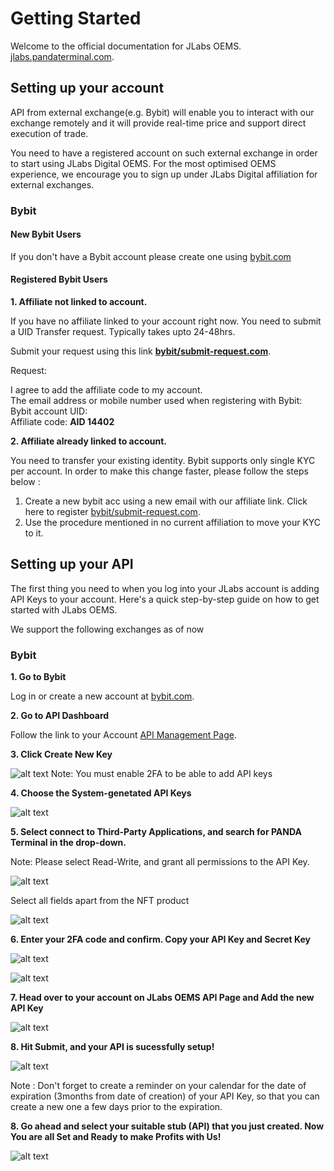 # Getting Started

Welcome to the official documentation for JLabs OEMS.  [jlabs.pandaterminal.com](https://jlabs.pandaterminal.com/).

## Setting up your account

API from external exchange(e.g. Bybit) will enable you to interact with our exchange remotely and it will provide real-time price and support direct execution of trade.

You need to have a registered account on such external exchange in order to start using JLabs Digital OEMS. For the most optimised OEMS experience, we encourage you to sign up under JLabs Digital affiliation for external exchanges.

### Bybit

#### New Bybit Users

If you don't have a Bybit account please create one using [bybit.com](https://partner.bybit.com/b/14402)

#### Registered Bybit Users

**1. Affiliate not linked to account.**

If you have no affiliate linked to your account right now. You need to submit a UID Transfer request. Typically takes upto 24-48hrs.

Submit your request using this link **[bybit/submit-request.com](https://www.bybit.com/en/help-center/s/webform?state=421)**.

Request: 

I agree to add the affiliate code to my account. <br/>
The email address or mobile number used when registering with Bybit:<br/>
Bybit account UID: <br/>
Affiliate code: **AID 14402**

**2. Affiliate already linked to account.**

You need to transfer your existing identity. Bybit supports only single KYC per account. In order to make this change faster, please follow the steps below :

1. Create a new bybit acc using a new email with our affiliate link. Click here to register [bybit/submit-request.com](https://www.bybit.com/en/help-center/s/webform?state=421).
2. Use the procedure mentioned in no current affiliation to move your KYC to it.

## Setting up your API

The first thing you need to when you log into your JLabs account is adding API Keys to your account. Here's a quick step-by-step guide on how to get started with JLabs OEMS.

We support the following exchanges as of now

### Bybit

**1. Go to Bybit**

Log in or create a new account at [bybit.com](https://partner.bybit.com/b/14402).

**2. Go to API Dashboard**

Follow the link to your Account [API Management Page](https://www.bybit.com/app/user/api-management).

**3. Click Create New Key**

![alt text](assets/images/tutorial1.png)
Note: You must enable 2FA to be able to add API keys

**4. Choose the System-genetated API Keys**

![alt text](assets/images/tutorial2.png)

**5. Select connect to Third-Party Applications, and search for PANDA Terminal in the drop-down.**

Note: Please select Read-Write, and grant all permissions to the API Key.

![alt text](assets/images/tutorial3.png)

Select all fields apart from the NFT product

![alt text](assets/images/tutorial4.png)


**6. Enter your 2FA code and confirm. Copy your API Key and Secret Key**

![alt text](assets/images/tutorial5.png)

![alt text](assets/images/tutorial6.png)

**7. Head over to your account on JLabs OEMS API Page and Add the new API Key**

![alt text](assets/images/tutorial7.png)

**8. Hit Submit, and your API is sucessfully setup!**

![alt text](assets/images/tutorial8.png)

Note : Don't forget to create a reminder on your calendar for the date of expiration (3months from date of creation) of your API Key, so that you can create a new one a few days prior to the expiration.

**8. Go ahead and select your suitable stub (API) that you just created. Now You are all Set and Ready to make Profits with Us!**

![alt text](assets/images/tutorial9.png)


